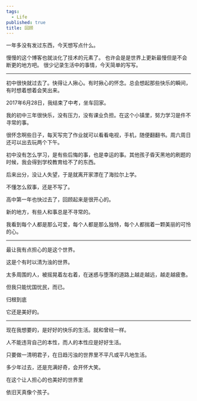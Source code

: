 ```yaml
---
tags:
  - Life
published: true
title: 回顾
---
```

一年多没有发过东西，今天想写点什么。

慢慢的这个博客也就淡化了技术的元素了。
也许会是是世界上更新最慢但是不会断更的地方吧。
很少记录生活中的事情，今天简单的写写。

___

初中很快就过去了。快得让人揪心。有时揪心的怀念。总会想起那些快乐的瞬间，有时想着想着会笑出来。

2017年6月28日，我结束了中考，坐车回家。

我的初中三年很快乐，没有压力，没有课业负担。在这个小镇里，努力学习是件不寻常的事。

很怀念啊些日子，每天写完了作业就可以看看电视，手机，随便翻翻书。周六周日还可以出去玩两个下午。

初中没有怎么学习，是有些后悔的事，也是幸运的事。其他孩子昏天黑地的刷题的时候，我会得到学校教育给不了的东西。

后来出分，没让人失望，于是就离开家漂在了海拉尔上学。

不懂怎么叙事，还是不写了。

高中第一年也快过去了，回顾起来是很开心的。

新的地方，有些人和事总是不寻常的。

我看到每个人都是那么可爱，每个人都是那么独特，每个人都揣着一颗美丽的可怜的心。


***

最让我有点担心的是这个世界。

这是个有时以清为浊的世界。

太多周围的人，被摇晃着左右着，在迷惑与堕落的道路上越走越远，越走越疲惫。

但我只能忧国忧民，而已。

归根到底

它还是美好的。

***

现在我想要的，是好好的快乐的生活。就和曾经一样。

人不能违背自己的本性，而人的本性应是好好生活。

只要做一清明君子，在日趋污浊的世界里不平凡或平凡地生活。

多少年过去，还是充满好奇，会开怀大笑。

在这个让人担心的也美好的世界里

依旧天真像个孩子。
